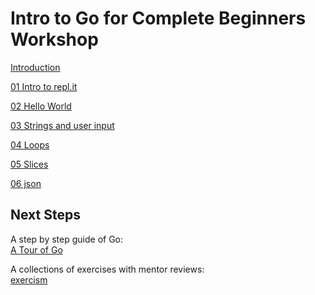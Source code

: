 
# Intro to Go for Complete Beginners Workshop

[Introduction](./00_introduction.md)

[01 Intro to repl.it](./01_intro_to_repl.it.md) 

[02 Hello World](./02_hello_world.md)

[03 Strings and user input](./03_strings_and_user_input.md)

[04 Loops](./04_loops.md)

[05 Slices](./06_slices.md)

[06 json](./06_json.md)


## Next Steps

A step by step guide of Go:  
[A Tour of Go](https://tour.golang.org/welcome/1)  

A collections of exercises with mentor reviews:  
[exercism](https://exercism.io/my/tracks/go)

